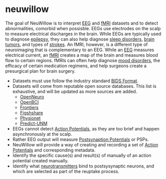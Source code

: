 # neuwillow
The goal of NeuWillow is to interpret [EEG](https://en.wikipedia.org/wiki/Electroencephalography) and [fMRI](https://en.wikipedia.org/wiki/Functional_magnetic_resonance_imaging) datasets and to detect abnormalities, comorbid when possisble. EEGs use electrodes on the scalp to measure electrical discharges in the brain. While EEGs are typically used to diagnose [epilepsy](https://en.wikipedia.org/wiki/Epilepsy), they can also help diagnose [sleep disorders](https://en.wikipedia.org/wiki/Sleep_disorder), [brain tumors](https://en.wikipedia.org/wiki/Brain_tumor), and types of [strokes](https://en.wikipedia.org/wiki/Stroke). An fMRI, however, is a different type of neuroimaging that is complementary to an EEG. While an [EEG](https://en.wikipedia.org/wiki/Electroencephalography) measures electrical current, an [fMRI](https://en.wikipedia.org/wiki/Functional_magnetic_resonance_imaging) creates a map of the brain and measures blood flow to certain regions. fMRIs can often help diagnose [mood disorders](https://en.wikipedia.org/wiki/Mood_disorder), the efficacy of certain medication regimens, and help surgeons create a presurgical plan for brain surgery.
  - Datasets must use follow the industry standard [BIDS Format](https://bids.neuroimaging.io).
  - Datasets will come from reputable open source databases. This list is exhaustive, and will be updated as more sources are added.
    - [OpenNeuro](https://openneuro.org/)
    - [OpenBCI](https://openbci.com/community/publicly-available-eeg-datasets/)
    - [Frontiers](https://www.frontiersin.org/articles/10.3389/fnins.2021.755817/full)
    - [Figshshare](https://figshare.com/)
    - [Physionet](https://mimic.physionet.org/)
    - [Predict-UNM](http://predict.cs.unm.edu/)
  - EEGs cannot detect [Action Potentials](https://en.wikipedia.org/wiki/Action_potential), as they are too brief and happen asynchronously at the scalp.
  - Rather EEG output will measure [Postsynaption Potentials](https://en.wikipedia.org/wiki/Postsynaptic_potential) or PSPs.
  - NeuWillow will provide a way of creating and recording a set of [Action Potentials](https://en.wikipedia.org/wiki/Action_potential) and corresponding metadata.
  - Identify the specific cause(s) and result(s) of manually of an action potential created manually.
  - Identify what [neurotransmitters](https://en.wikipedia.org/wiki/Neurotransmitter) bind to postsysynaptic neurons, and which are selected as part of the reuptake process.

